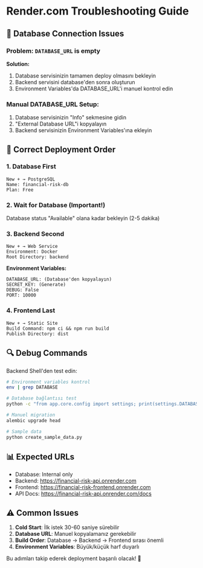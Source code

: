 # Render.com Troubleshooting Guide

## 🔧 Database Connection Issues

### Problem: `DATABASE_URL` is empty
**Solution:**
1. Database servisinizin tamamen deploy olmasını bekleyin
2. Backend servisini database'den sonra oluşturun
3. Environment Variables'da DATABASE_URL'i manuel kontrol edin

### Manual DATABASE_URL Setup:
1. Database servisinizin "Info" sekmesine gidin
2. "External Database URL"i kopyalayın
3. Backend servisinizin Environment Variables'ına ekleyin

## 🚀 Correct Deployment Order

### 1. Database First
```
New + → PostgreSQL
Name: financial-risk-db
Plan: Free
```

### 2. Wait for Database (Important!)
Database status "Available" olana kadar bekleyin (2-5 dakika)

### 3. Backend Second
```
New + → Web Service
Environment: Docker
Root Directory: backend
```

**Environment Variables:**
```
DATABASE_URL: (Database'den kopyalayın)
SECRET_KEY: (Generate)
DEBUG: False
PORT: 10000
```

### 4. Frontend Last
```
New + → Static Site
Build Command: npm ci && npm run build
Publish Directory: dist
```

## 🔍 Debug Commands

Backend Shell'den test edin:
```bash
# Environment variables kontrol
env | grep DATABASE

# Database bağlantısı test
python -c "from app.core.config import settings; print(settings.DATABASE_URL)"

# Manuel migration
alembic upgrade head

# Sample data
python create_sample_data.py
```

## 📊 Expected URLs
- Database: Internal only
- Backend: https://financial-risk-api.onrender.com
- Frontend: https://financial-risk-frontend.onrender.com
- API Docs: https://financial-risk-api.onrender.com/docs

## ⚠️ Common Issues

1. **Cold Start**: İlk istek 30-60 saniye sürebilir
2. **Database URL**: Manuel kopyalamanız gerekebilir  
3. **Build Order**: Database → Backend → Frontend sırası önemli
4. **Environment Variables**: Büyük/küçük harf duyarlı

Bu adımları takip ederek deployment başarılı olacak! 🎉